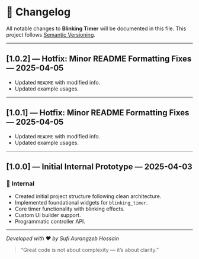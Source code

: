 # 📜 Changelog

All notable changes to **Blinking Timer** will be documented in this file.
This project follows [Semantic Versioning](https://semver.org/).

---

## [1.0.2] — Hotfix: Minor README Formatting Fixes — 2025-04-05

- Updated `README` with modified info.
- Updated example usages.

---

## [1.0.1] — Hotfix: Minor README Formatting Fixes — 2025-04-05

- Updated `README` with modified info.
- Updated example usages.

---

## [1.0.0] — Initial Internal Prototype — 2025-04-03

### 🧪 Internal

- Created initial project structure following clean architecture.
- Implemented foundational widgets for `blinking_timer`.
- Core timer functionality with blinking effects.
- Custom UI builder support.
- Programmatic controller API.

---

*Developed with ❤️ by Sufi Aurangzeb Hossain*
> “Great code is not about complexity — it’s about clarity.”
